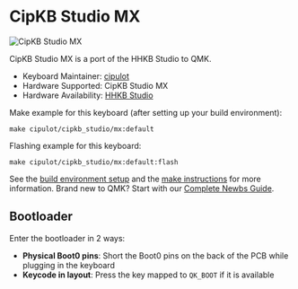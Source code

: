 # CipKB Studio MX

![CipKB Studio MX](https://i.imgur.com/SRkj6g4h.png)

CipKB Studio MX is a port of the HHKB Studio to QMK.

* Keyboard Maintainer: [cipulot](https://github.com/cipulot)
* Hardware Supported: CipKB Studio MX
* Hardware Availability: [HHKB Studio](https://hhkeyboard.us/hhkb-studio/)

Make example for this keyboard (after setting up your build environment):

    make cipulot/cipkb_studio/mx:default

Flashing example for this keyboard:

    make cipulot/cipkb_studio/mx:default:flash

See the [build environment setup](https://docs.qmk.fm/#/getting_started_build_tools) and the [make instructions](https://docs.qmk.fm/#/getting_started_make_guide) for more information. Brand new to QMK? Start with our [Complete Newbs Guide](https://docs.qmk.fm/#/newbs).

## Bootloader

Enter the bootloader in 2 ways:

* **Physical Boot0 pins**: Short the Boot0 pins on the back of the PCB while plugging in the keyboard
* **Keycode in layout**: Press the key mapped to `QK_BOOT` if it is available
